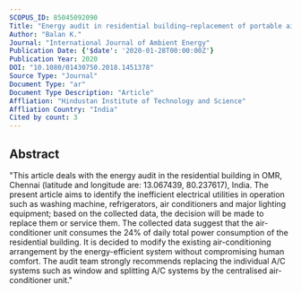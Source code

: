 ```yaml
---
SCOPUS_ID: 85045092090
Title: "Energy audit in residential building–replacement of portable air conditioner by an energy efficient centralised air conditioner"
Author: "Balan K."
Journal: "International Journal of Ambient Energy"
Publication Date: {'$date': '2020-01-28T00:00:00Z'}
Publication Year: 2020
DOI: "10.1080/01430750.2018.1451378"
Source Type: "Journal"
Document Type: "ar"
Document Type Description: "Article"
Affliation: "Hindustan Institute of Technology and Science"
Affliation Country: "India"
Cited by count: 3
---
```


## Abstract
"This article deals with the energy audit in the residential building in OMR, Chennai (latitude and longitude are: 13.067439, 80.237617), India. The present article aims to identify the inefficient electrical utilities in operation such as washing machine, refrigerators, air conditioners and major lighting equipment; based on the collected data, the decision will be made to replace them or service them. The collected data suggest that the air-conditioner unit consumes the 24% of daily total power consumption of the residential building. It is decided to modify the existing air-conditioning arrangement by the energy-efficient system without compromising human comfort. The audit team strongly recommends replacing the individual A/C systems such as window and splitting A/C systems by the centralised air-conditioner unit."

